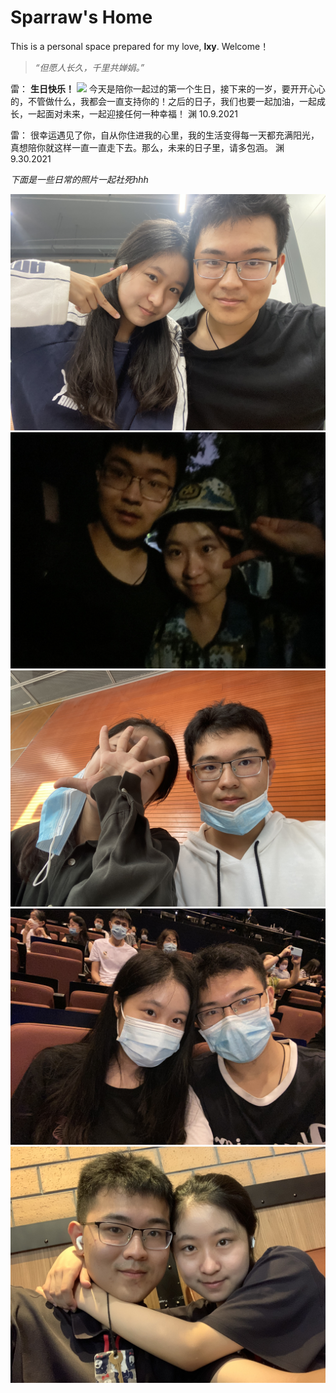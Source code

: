 # Sparraw's Home
This is a personal space prepared for my love, **lxy**. Welcome！       

> *“但愿人长久，千里共婵娟。”*

雷：
**生日快乐！**
![](feizhanxia.github.io/images/CFD3BB73-C211-4031-944B-A7990E15DDC7.jpeg)
今天是陪你一起过的第一个生日，接下来的一岁，要开开心心的，不管做什么，我都会一直支持你的！之后的日子，我们也要一起加油，一起成长，一起面对未来，一起迎接任何一种幸福！
渊
10.9.2021

雷：
很幸运遇见了你，自从你住进我的心里，我的生活变得每一天都充满阳光，真想陪你就这样一直一直走下去。那么，未来的日子里，请多包涵。
渊
9.30.2021

*下面是一些日常的照片一起社死hhh*

![](https://github.com/feizhanxia/feizhanxia.github.io/blob/f3a406e0730017d0e607b6a9d4c02da00cb1c9eb/images/2EBEF976-E20B-41AB-A920-BA22A7032FA7.jpeg)
![](https://github.com/feizhanxia/feizhanxia.github.io/blob/f3a406e0730017d0e607b6a9d4c02da00cb1c9eb/images/8BFEAFAD-7F75-4A80-AB7C-1B13384EA498.jpeg)
![](https://github.com/feizhanxia/feizhanxia.github.io/blob/f3a406e0730017d0e607b6a9d4c02da00cb1c9eb/images/9B926311-081D-4559-9418-1313E5316D75.jpeg)
![](https://github.com/feizhanxia/feizhanxia.github.io/blob/f3a406e0730017d0e607b6a9d4c02da00cb1c9eb/images/C56BD8C8-0EF6-4617-8693-9AB91E47F790.jpeg)
![](https://github.com/feizhanxia/feizhanxia.github.io/blob/f3a406e0730017d0e607b6a9d4c02da00cb1c9eb/images/EA4FE5F1-0425-44F2-B7EA-15B37DB5DB89.jpeg)
